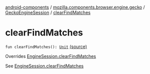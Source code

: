 [android-components](../../index.md) / [mozilla.components.browser.engine.gecko](../index.md) / [GeckoEngineSession](index.md) / [clearFindMatches](./clear-find-matches.md)

# clearFindMatches

`fun clearFindMatches(): `[`Unit`](https://kotlinlang.org/api/latest/jvm/stdlib/kotlin/-unit/index.html) [(source)](https://github.com/mozilla-mobile/android-components/blob/master/components/browser/engine-gecko-beta/src/main/java/mozilla/components/browser/engine/gecko/GeckoEngineSession.kt#L293)

Overrides [EngineSession.clearFindMatches](../../mozilla.components.concept.engine/-engine-session/clear-find-matches.md)

See [EngineSession.clearFindMatches](../../mozilla.components.concept.engine/-engine-session/clear-find-matches.md)

